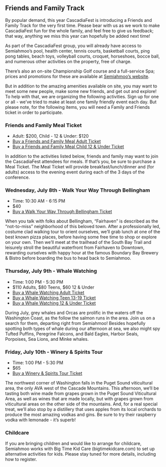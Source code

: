 ## Friends and Family Track

By popular demand, this year CascadiaFest is introducing a Friends and Family Track for the very first time. Please bear with us as we work to make CascadiaFest fun for the whole family, and feel free to give us feedback; that way, anything we miss this year can hopefully be added next time!

As part of the CascadiaFest group, you will already have access to Semiahmoo’s pool, health center, tennis courts, basketball courts, ping pong tables, beach toys, volleyball courts, croquet, horseshoes, bocce ball, and numerous other activities on the property, free of charge.  

There’s also an on-site Championship Golf course and a full-service Spa; prices and promotions for these are available at [Semiahmoo’s website](http://www.semiahmoo.com).

But in addition to the amazing amenities available on site, you may want to meet some new people, make some new friends, and get out and explore!  To help with that, we are organizing the following activities.  Sign up for one or all - we’ve tried to make at least one family friendly event each day.  But please note, for the following items, you will need a Family and Friends ticket in order to participate.

### Friends and Family Meal Ticket 

* Adult: $200, Child - 12 & Under: $120
* [Buy a Friends and Family Meal Adult Ticket](https://ti.to/event-loop/cjsfest-2015/with/qkyyk8dx9os)
* [Buy a Friends and Family Meal Child 12 & Under Ticket](https://ti.to/event-loop/cjsfest-2015/with/eoq9nnkz-ik)

In addition to the activities listed below, friends and family may want to join the CascadiaFest attendees for meals. If that’s you, be sure to purchase a Meal Ticket. The Meal Ticket will provide breakfast/lunch/dinner and (for adults) access to the evening event during each of the 3 days of the conference.

### Wednesday, July 8th - Walk Your Way Through Bellingham

* Time: 10:30 AM - 6:15 PM
* $40
* [Buy a Walk Your Way Through Bellingham Ticket](https://ti.to/event-loop/cjsfest-2015/with/crk6bvngfnu)

When you talk with folks about Bellingham, “Fairhaven” is described as the “not-to-miss” neighborhood of this beloved town.  After a professionally led, costume clad walking tour to orient ourselves, we’ll grab lunch at one of the best known pizza places, before having some free time to shop or explore on your own.  Then we’ll meet at the trailhead of the South Bay Trail and leisurely stroll the beautiful waterfront from Fairhaven to Downtown, rewarding ourselves with happy hour at the famous Boundary Bay Brewery & Bistro before boarding the bus to head back to Semiahmoo. 

### Thursday, July 9th - Whale Watching

* Time: 1:00 PM - 5:30 PM
* $110 Adults, $80 Teens, $60 12 & Under
* [Buy a Whale Watching Adult Ticket](https://ti.to/event-loop/cjsfest-2015/with/mqyvlepoqzq)
* [Buy a Whale Watching Teen 13-19 Ticket](https://ti.to/event-loop/cjsfest-2015/with/5csfqam0mae)
* [Buy a Whale Watching 12 & Under Ticket](https://ti.to/event-loop/cjsfest-2015/with/dn1ho45n2qe)

During July, grey whales and Orcas are prolific in the waters off the Washington Coast, as the follow the salmon runs in the area.  Join us on a search for them, departing right from Semiahmoo!  Besides hopefully spotting both types of whale during our afternoon at sea, we also might spy Tufted Puffins, Peregrine Falcons, and Bald Eagles, Harbor Seals, Porpoises, Sea Lions, and Minke whales.

### Friday, July 10th - Winery & Spirits Tour 

* Time: 1:00 PM - 5:30 PM
* $65
* [Buy a Winery & Spirits Tour Ticket](https://ti.to/event-loop/cjsfest-2015/with/4yujqthdeok)

The northwest corner of Washington falls in the Puget Sound viticultural area, the only AVA west of the Cascade Mountains.  This afternoon, we’ll be tasting both wine made from grapes grown in the Puget Sound Viticultural Area, as well as wines that are made locally, but with grapes grown from viticultural areas on the other side of the mountains.  And, for a real special treat, we’ll also stop by a distillery that uses apples from its local orchards to produce the most amazing vodkas and gins.  Be sure to try their raspberry vodka with lemonade - it’s superb!

### Childcare

If you are bringing children and would like to arrange for childcare, Semiahmoo works with Big Time Kid Care (bigtimekidcare.com) to set up alternative activities for kids.  Please stay tuned for more details, including how to register.
